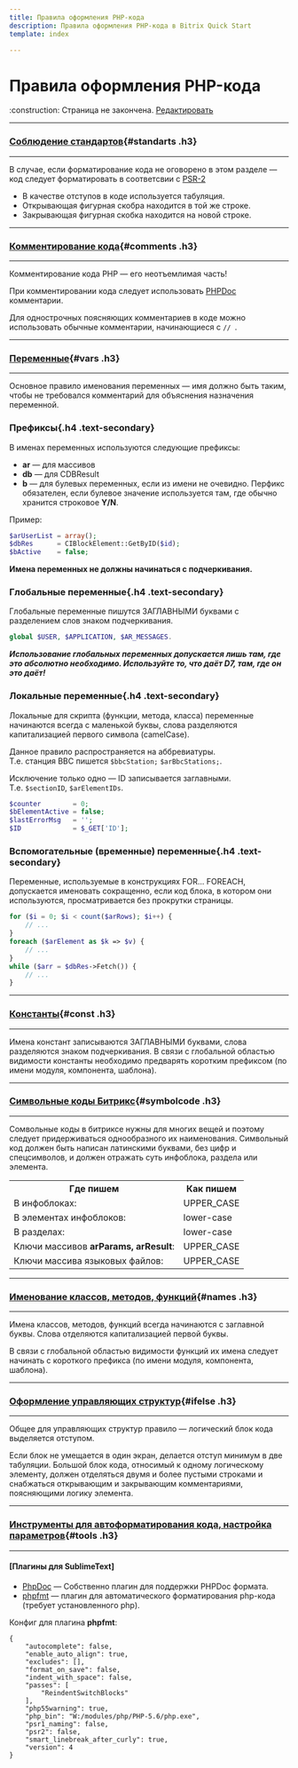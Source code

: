 ```yaml
---
title: Правила оформления PHP-кода
description: Правила оформления PHP-кода в Bitrix Quick Start
template: index  

---
```



# Правила оформления PHP-кода

<div class="tip">
	:construction: Страница не закончена. <a href="https://github.com/pafnuty/bqs-site/blob/dev/storage/pages/code/php.md" class="btn btn-small" target="_blank">Редактировать</a>
</div>

---
### [Соблюдение стандартов](#standarts){#standarts .h3}
---
<div class="tip">В случае, если форматирование кода не оговорено в этом разделе — код следует форматировать в соответсвии с <a href="http://www.php-fig.org/psr/psr-2/ru/">PSR-2</a></div>

- В качестве отступов в коде используется табуляция.
- Открывающая фигурная скобра находится в той же строке.
- Закрывающая фигурная скобка находится на новой строке.

---
### [Комментирование кода](#comments){#comments .h3}
---
Комментирование кода PHP — его неотъемлимая часть!

При комментировании кода следует использовать [PHPDoc](http://phpdoc.org/) комментарии.

Для однострочных поясняющих комментариев в коде можно использовать обычные комментарии, начинающиеся с `// `.

---
### [Переменные](#vars){#vars .h3}
---
<div class="tip">Основное правило именования переменных — имя должно быть таким, чтобы не требовался комментарий для объяснения назначения переменной.</div>

### Префиксы{.h4 .text-secondary}
В именах переменных используются следующие префиксы:
- **ar** — для массивов
- **db** — для CDBResult
- **b** — для булевых переменных, если из имени не очевидно. Перфикс обязателен, если булевое значение используется там, где обычно хранится строковое **Y/N**.

Пример:
```php
$arUserList = array();
$dbRes      = CIBlockElement::GetByID($id);
$bActive    = false;
```
**Имена переменных не должны начинаться с подчеркивания.**

### Глобальные переменные{.h4 .text-secondary}
Глобальные переменные пишутся ЗАГЛАВНЫМИ буквами с разделением слов знаком подчеркивания. 
```php
global $USER, $APPLICATION, $AR_MESSAGES.
```

***Использование глобальных переменных допускается лишь там, где это абсолютно необходимо. Используйте то, что даёт D7, там, где он это даёт!***

### Локальные переменные{.h4 .text-secondary}
Локальные для скрипта (функции, метода, класса) переменные начинаются всегда с маленькой буквы, слова разделяются капитализацией первого символа (camelCase). 

Данное правило распространяется на аббревиатуры. <br>Т.е. станция BBC пишется `$bbcStation;` `$arBbcStations;`. 

Исключение только одно — ID записывается заглавными. <br>Т.е. `$sectionID`, `$arElementIDs`.
```php
$counter        = 0;
$bElementActive = false;
$lastErrorMsg   = '';
$ID             = $_GET['ID'];
```

### Вспомогательные (временные) переменные{.h4 .text-secondary}
Переменные, используемые в конструкциях FOR... FOREACH, допускается именовать сокращенно, если код блока, в котором они используются, просматривается без прокрутки страницы.
```php
for ($i = 0; $i < count($arRows); $i++) {
	// ...
}
foreach ($arElement as $k => $v) {
	// ...
}
while ($arr = $dbRes->Fetch()) {
	// ...
}
```
---
### [Константы](#const){#const .h3}
---

Имена констант записываются ЗАГЛАВНЫМИ буквами, слова разделяются знаком подчеркивания. В связи с глобальной областью видимости константы необходимо предварять коротким префиксом (по имени модуля, компонента, шаблона).

---
### [Символьные коды Битрикс](#symbolcode){#symbolcode .h3}
---
Сомвольные коды в битриксе нужны для многих вещей и поэтому следует придерживаться однообразного их наименования.
Символьный код должен быть написан латинскими буквами, без цифр и спецсимволов, и должен отражать суть инфоблока, раздела или элемента.

<table class="table table-bordered">
<tr>
	<th>Где пишем</th>
	<th>Как пишем</th>
</tr>
	<tr>
		<td>В инфоблоках:</td> 
		<td>UPPER_CASE</td>
	</tr>
	<tr>
		<td>В элементах инфоблоков:</td> 
		<td>lower-case</td>
	</tr>
	<tr>
		<td>В разделах:</td> 
		<td>lower-case</td>
	</tr>
	<tr>
		<td>Ключи массивов <b>arParams, arResult</b>:</td> 
		<td>UPPER_CASE</td>
	</tr>
	<tr>
		<td>Ключи массива языковых файлов:</td> 
		<td>UPPER_CASE</td>
	</tr>
</table>


---
### [Именование классов, методов, функций](#names){#names .h3}
---

Имена классов, методов, функций всегда начинаются с заглавной буквы. Слова отделяются капитализацией первой буквы. 

В связи с глобальной областью видимости функций их имена следует начинать с короткого префикса (по имени модуля, компонента, шаблона).


---
### [Оформление управляющих структур](#ifelse){#ifelse .h3}
---

<div class="tip">Общее для управляющих структур правило — логический блок кода выделяется отступом.</div> 

Если блок не умещается в один экран, делается отступ минимум в две табуляции. Большой блок кода, относимый к одному логическому элементу, должен отделяться двумя и более пустыми строками и снабжаться открывающим и закрывающим комментариями, поясняющими логику элемента.

---
### [Инструменты для автоформатирования кода, настройка параметров](#tools){#tools .h3}
---

#### [Плагины для SublimeText]

- [PhpDoc](https://packagecontrol.io/packages/PhpDoc) — Собственно плагин для поддержки PHPDoc формата.
- [phpfmt](https://packagecontrol.io/packages/phpfmt) — плагин для автоматического форматирования php-кода (требует установленного php).

Конфиг для плагина **phpfmt**:
```
{
	"autocomplete": false,
	"enable_auto_align": true,
	"excludes": [],
	"format_on_save": false,
	"indent_with_space": false,
	"passes": [
		"ReindentSwitchBlocks"
	],
	"php55warning": true,
	"php_bin": "W:/modules/php/PHP-5.6/php.exe",
	"psr1_naming": false,
	"psr2": false,
	"smart_linebreak_after_curly": true,
	"version": 4
}
```
